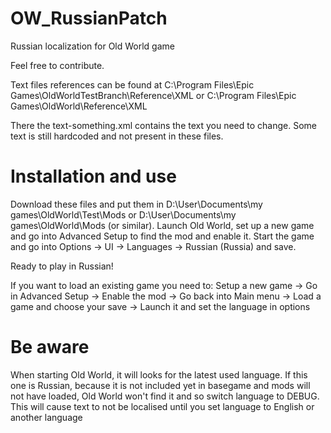 # OW_RussianPatch
Russian localization for Old World game

Feel free to contribute.

Text files references can be found at C:\Program Files\Epic Games\OldWorldTestBranch\Reference\XML or C:\Program Files\Epic Games\OldWorld\Reference\XML

There the text-something.xml contains the text you need to change. Some text is still hardcoded and not present in these files.

# Installation and use
Download these files and put them in D:\User\Documents\my games\OldWorld\Test\Mods or D:\User\Documents\my games\OldWorld\Mods (or similar). Launch Old World, set up a new game and go into Advanced Setup to find the mod and enable it. Start the game and go into Options -> UI -> Languages -> Russian (Russia) and save.

Ready to play in Russian!

If you want to load an existing game you need to: Setup a new game -> Go in Advanced Setup -> Enable the mod -> Go back into Main menu -> Load a game and choose your save -> Launch it and set the language in options

# Be aware
When starting Old World, it will looks for the latest used language. If this one is Russian, because it is not included yet in basegame and mods will not have loaded, Old World won't find it and so switch language to DEBUG. This will cause text to not be localised until you set language to English or another language
